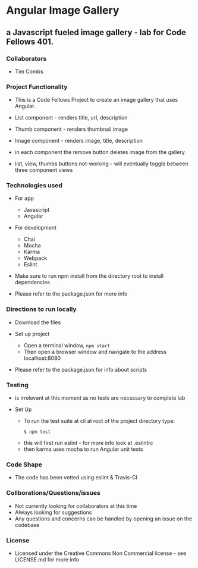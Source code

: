 # Angular Image Gallery
## a Javascript fueled image gallery - lab for Code Fellows 401.

### Collaborators
  - Tim Combs


### Project Functionality
  - This is a Code Fellows Project to create an image gallery that uses Angular.
  - List component - renders title, url, description
  - Thumb component - renders thumbnail image
  - Image component - renders image, title, description

  - in each component the remove button deletes image from the gallery
  - list, view, thumbs buttons not-working - will eventually toggle between three component views


### Technologies used
  - For app
    - Javascript
    - Angular

  - For development
    - Chai
    - Mocha
    - Karma
    - Webpack
    - Eslint

  - Make sure to run npm install from the directory root to install dependencies
  - Please refer to the package.json for more info


### Directions to run locally
  - Download the files
  - Set up project
    - Open a terminal window, `npm start`
    - Then open a browser window and navigate to the address localhost:8080

  - Please refer to the package.json for info about scripts


### Testing
  - is irrelevant at this moment as no tests are necessary to complete lab

  - Set Up
    - To run the test suite at cli at root of the project directory type:
      ```
      $ npm test
      ```
    - this will first run eslint - for more info look at .eslintrc
    - then karma uses mocha to run Angular unit tests


### Code Shape
  - The code has been vetted using eslint & Travis-CI

### Collborations/Questions/issues
  - Not currently looking for collaborators at this time
  - Always looking for suggestions
  - Any questions and concerns can be handled by opening an issue on the codebase

### License
  - Licensed under the Creative Commons Non Commercial license - see LICENSE.md for more info

